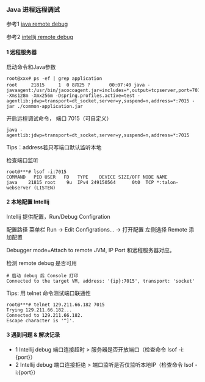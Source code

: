 ### Java 进程远程调试

参考1 [java remote debug](https://www.baeldung.com/java-application-remote-debugging)

参考2 [intellij remote debug](https://www.baeldung.com/intellij-remote-debugging)

#### 1 远程服务器

启动命令和Java参数

```shell
root@xxx# ps -ef | grep application
root     21815     1  0 8月25 ?       00:07:40 java -javaagent:/usr/bin/jacocoagent.jar=includes=*,output=tcpserver,port=7012,address=* -Xms128m -Xmx256m -Dspring.profiles.active=test -agentlib:jdwp=transport=dt_socket,server=y,suspend=n,address=*:7015 -jar ./common-application.jar
```

开启远程调试命令， 端口 7015（可自定义）
```shell
java -agentlib:jdwp=transport=dt_socket,server=y,suspend=n,address=*:7015

```

Tips：address若只写端口默认监听本地

检查端口监听
```shell
root@***# lsof -i:7015
COMMAND   PID USER   FD   TYPE    DEVICE SIZE/OFF NODE NAME
java    21815 root    9u  IPv4 249150564      0t0  TCP *:talon-webserver (LISTEN)
```


#### 2 本地配置 Intellij

Intellij 提供配置，Run/Debug Configration

配置路径 菜单栏 Run -> Edit Configrations... -> 打开配置 左侧选择 Remote 添加配置

Debugger mode=Attach to remote JVM, IP Port 和远程服务器对应。

检测 remote debug 是否可用
```shell
# 启动 debug 后 Console 打印 
Connected to the target VM, address: '{ip}:7015', transport: 'socket'
``` 

Tips: 用 telnet 命令测试端口联通性
```shell
root@***# telnet 129.211.66.182 7015
Trying 129.211.66.182...
Connected to 129.211.66.182.
Escape character is '^]'.
```

#### 3 遇到问题 & 解决记录

- 1 Intellij debug 端口连接超时 > 服务器是否开放端口（检查命令 lsof -i:{port}）
- 2 Intellij debug 端口连接拒绝 > 端口监听是否仅监听本地IP（检查命令 lsof -i:{port}）
